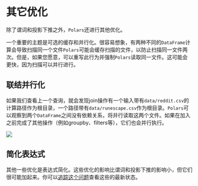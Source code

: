 # 其它优化

除了谓词和投影下推之外，`Polars`还进行其他优化。

一个重要的主题是可选的缓存和并行化。很容易想象，有两种不同的`DataFrame`计算会导致扫描同一个文件`Polars`可能会缓存扫描的文件，以防止扫描同一文件两次。但是，如果您愿意，可以重写此行为并强制`Polars`读取同一文件。这可能会更快，因为扫描可以并行进行。

## 联结并行化

如果我们查看上一个查询，就会发现join操作有一个输入带有`data/reddit.csv`的计算路径作为根目录，一个路径带有`data/runescape.csv`作为根目录。`Polars`可以观察到两个`DataFrame`之间没有依赖关系，将并行读取这两个文件。如果在加入之前完成了其他操作（例如groupby、filters等），它们也会并行执行。

![](../../outputs/projection_pushdown/graph-optimized.png)

## 简化表达式

其他一些优化是表达式简化。这些优化的影响比谓词和投影下推的影响小，但它们很可能加起来。你可以[追踪这个问题](https://github.com/pola-rs/polars/issues/139)查看这些的最新状态。
